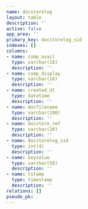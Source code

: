```yaml
---
name: docstorelog
layout: table
description: ''
active: false
app_area: ''
primary_key: docstorelog_sid
indexes: []
columns:
- name: comp_avail
  type: varchar(10)
  description: ''
- name: comp_display
  type: varchar(10)
  description: ''
- name: created_dt
  type: datetime
  description: ''
- name: docfilename
  type: varchar(200)
  description: ''
- name: docstore_ref
  type: varchar(20)
  description: ''
- name: docstorelog_sid
  type: int(4)
  description: ''
- name: keyvalue
  type: varchar(50)
  description: ''
- name: tstamp
  type: timestamp
  description: ''
relations: []
pseudo_pk: 
---
```


